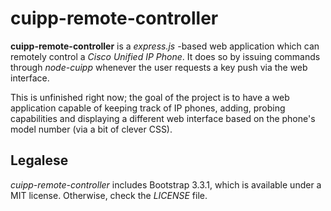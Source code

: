 cuipp-remote-controller
=======================


**cuipp-remote-controller** is a *express.js* -based web application which can remotely control a *Cisco Unified IP Phone*. It does so by issuing commands through *node-cuipp* whenever the user requests a key push via the web interface.


This is unfinished right now; the goal of the project is to have a web application capable of keeping track of IP phones, adding, probing capabilities and displaying a different web interface based on the phone's model number (via a bit of clever CSS).


Legalese
------------

*cuipp-remote-controller* includes Bootstrap 3.3.1, which is available under a MIT license. Otherwise, check the *LICENSE* file.


